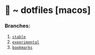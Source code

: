 # 🔧 ~ dotfiles [macos]

### Branches:

1. [`stable`](https://github.com/michalspano/.dotfiles/tree/main)
2. [`experimental`](https://github.com/michalspano/.dotfiles/tree/experimental)
3. [`bookmarks`](https://github.com/michalspano/.dotfiles/tree/bookmarks)

